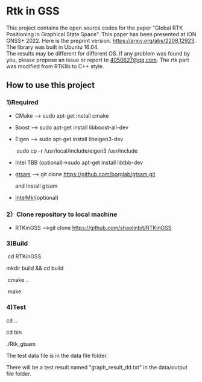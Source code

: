 # Rtk in GSS
This project contains the open source codes for the paper "Global RTK Positioning in Graphical State Space". 
This paper has been presented at ION GNSS+ 2022. 
Here is the preprint version. https://arxiv.org/abs/2208.12923. 
The library was built in Ubuntu 16.04.  
The results may be different for different OS. If any problem was found by you, please propose an issue or report to
4050627@qq.com. The rtk part was modified from RTKlib to C++ style. 

## How to use this project
### 1)Required
- CMake --> sudo apt-get install cmake

- Boost   --> sudo apt-get install libboost-all-dev

- Eigen    --> sudo apt-get install libeigen3-dev

  ​					sudo cp -r /usr/local/include/eigen3 /usr/include

- Intel TBB (optional)->sudo apt-get install libtbb-dev

- [gtsam](https://github.com/borglab/gtsam)  --> git clone https://github.com/borglab/gtsam.git 

  and Install gtsam

- [IntelMkl](https://software.intel.com/content/www/us/en/develop/tools/oneapi/components/onemkl.html)(optional)

### 2）Clone repository to local machine
- RTKinGSS -->git clone https://github.com/shaolinbit/RTKinGSS

### 3)Build
​ cd RTKinGSS
 
 mkdir build && cd build

​ cmake ..

​ make

### 4)Test

 cd ..

 cd bin 

 ./Rtk_gtsam 

 The test data file is in the data file folder.
 
 There will be a test result named "graph_result_dd.txt" in the data/output file folder.

